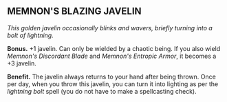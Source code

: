 ## MEMNON'S BLAZING JAVELIN

_This golden javelin occasionally blinks and wavers, briefly turning into a bolt of lightning._

**Bonus.** +1 javelin. Can only be wielded by a chaotic being. If you also wield *Memnon's Discordant Blade* and *Memnon's Entropic Armor*, it becomes a +3 javelin.

**Benefit.** The javelin always returns to your hand after being thrown. Once per day, when you throw this javelin, you can turn it into lighting as per the *lightning bolt* spell (you do not have to make a spellcasting check).

